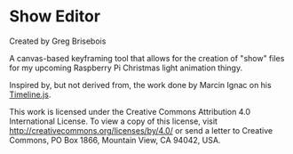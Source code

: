# Show Editor

Created by Greg Brisebois

A canvas-based keyframing tool that allows for the creation of "show" files for my upcoming Raspberry Pi Christmas light animation thingy.

Inspired by, but not derived from, the work done by Marcin Ignac on his [Timeline.js](https://github.com/vorg/timeline.js).

This work is licensed under the Creative Commons Attribution 4.0 International License. To view a copy of this license, visit http://creativecommons.org/licenses/by/4.0/ or send a letter to Creative Commons, PO Box 1866, Mountain View, CA 94042, USA.
